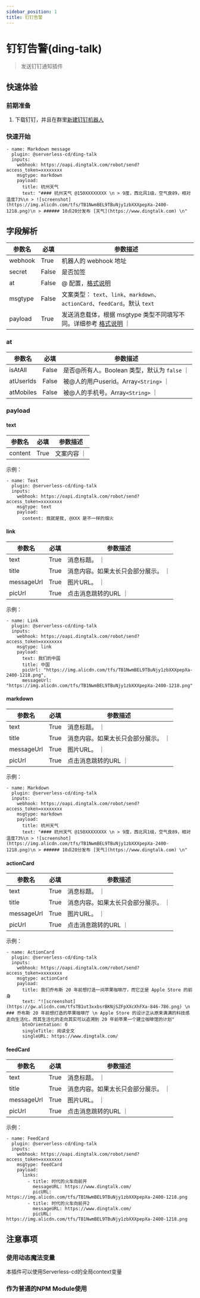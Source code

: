 ```yaml
---
sidebar_position: 1
title: 钉钉告警
---
```


# 钉钉告警(ding-talk)
> 发送钉钉通知插件

## 快速体验
### 前期准备
1. 下载钉钉，并且在群里[新建钉钉机器人](https://open.dingtalk.com/document/robots/custom-robot-access)


### 快速开始
```
- name: Markdown message
  plugin: @serverless-cd/ding-talk
  inputs:
  	webhook: https://oapi.dingtalk.com/robot/send?access_token=xxxxxxxx
    msgtype: markdown
    payload:
      title: 杭州天气
      text: "#### 杭州天气 @150XXXXXXXX \n > 9度，西北风1级，空气良89，相对温度73%\n > ![screenshot](https://img.alicdn.com/tfs/TB1NwmBEL9TBuNjy1zbXXXpepXa-2400-1218.png)\n > ###### 10点20分发布 [天气](https://www.dingtalk.com) \n"
```

## 字段解析

| 参数名   | 必填 |  参数描述   |
| --------- | ---- | ------- | 
|  webhook    | True |   机器人的 webhook 地址    |
|  secret    | False |   是否加签    |
|  at    | False |   @ 配置，[格式说明](#at)    |
|  msgtype    | False |  文案类型： `text`、`link`、`markdown`、`actionCard`、`feedCard`。默认 `text` |
|  payload | True | 发送消息载体，根据 msgtype 类型不同填写不同。详细参考 [格式说明](#payload) ｜

### at

| 参数名   | 必填 |  参数描述   |
| --------- | ---- | ------- | 
| isAtAll | False | 是否@所有人。Boolean 类型，默认为 `false` ｜
| atUserIds | False | 被@人的用户userid。Array`<String>` ｜
| atMobiles | False | 被@人的手机号。Array`<String>` ｜


### payload

#### text
| 参数名   | 必填 |  参数描述   |
| --------- | ---- | ------- | 
| content | True | 文案内容 ｜

示例：
```
- name: Text
  plugin: @serverless-cd/ding-talk
  inputs:
  	webhook: https://oapi.dingtalk.com/robot/send?access_token=xxxxxxxx
    msgtype: text
    payload:
      content: 我就是我, @XXX 是不一样的烟火
```

#### link
| 参数名   | 必填 |  参数描述   |
| --------- | ---- | ------- | 
| text | True | 消息标题。 ｜
| title | True | 消息内容。如果太长只会部分展示。 ｜
| messageUrl | True | 图片URL。 ｜
| picUrl | True | 点击消息跳转的URL ｜

示例：
```
- name: Link
  plugin: @serverless-cd/ding-talk
  inputs:
  	webhook: https://oapi.dingtalk.com/robot/send?access_token=xxxxxxxx
    msgtype: link
    payload:
      text: 我们的中国
      title: 中国
      picUrl: "https://img.alicdn.com/tfs/TB1NwmBEL9TBuNjy1zbXXXpepXa-2400-1218.png", 
      messageUrl: "https://img.alicdn.com/tfs/TB1NwmBEL9TBuNjy1zbXXXpepXa-2400-1218.png"
```

#### markdown
| 参数名   | 必填 |  参数描述   |
| --------- | ---- | ------- | 
| text | True | 消息标题。 ｜
| title | True | 消息内容。如果太长只会部分展示。 ｜
| messageUrl | True | 图片URL。 ｜
| picUrl | True | 点击消息跳转的URL ｜

示例：
```
- name: Markdown
  plugin: @serverless-cd/ding-talk
  inputs:
  	webhook: https://oapi.dingtalk.com/robot/send?access_token=xxxxxxxx
    msgtype: markdown
    payload:
      title: 杭州天气
      text: "#### 杭州天气 @150XXXXXXXX \n > 9度，西北风1级，空气良89，相对温度73%\n > ![screenshot](https://img.alicdn.com/tfs/TB1NwmBEL9TBuNjy1zbXXXpepXa-2400-1218.png)\n > ###### 10点20分发布 [天气](https://www.dingtalk.com) \n"
```

#### actionCard
| 参数名   | 必填 |  参数描述   |
| --------- | ---- | ------- | 
| text | True | 消息标题。 ｜
| title | True | 消息内容。如果太长只会部分展示。 ｜
| messageUrl | True | 图片URL。 ｜
| picUrl | True | 点击消息跳转的URL ｜

示例：
```
- name: ActionCard
  plugin: @serverless-cd/ding-talk
  inputs:
  	webhook: https://oapi.dingtalk.com/robot/send?access_token=xxxxxxxx
    msgtype: actionCard
    payload:
      title: 我们乔布斯 20 年前想打造一间苹果咖啡厅，而它正是 Apple Store 的前身
      text: "![screenshot](https://gw.alicdn.com/tfsTB1ut3xxbsrBKNjSZFpXXcXhFXa-846-786.png) \n ### 乔布斯 20 年前想打造的苹果咖啡厅 \n Apple Store 的设计正从原来满满的科技感走向生活化，而其生活化的走向其实可以追溯到 20 年前苹果一个建立咖啡馆的计划"
      btnOrientation: 0
      singleTitle: 阅读全文
      singleURL: https://www.dingtalk.com/
```


#### feedCard
| 参数名   | 必填 |  参数描述   |
| --------- | ---- | ------- | 
| text | True | 消息标题。 ｜
| title | True | 消息内容。如果太长只会部分展示。 ｜
| messageUrl | True | 图片URL。 ｜
| picUrl | True | 点击消息跳转的URL ｜

示例：
```
- name: FeedCard
  plugin: @serverless-cd/ding-talk
  inputs:
  	webhook: https://oapi.dingtalk.com/robot/send?access_token=xxxxxxxx
    msgtype: feedCard
    payload:
      links:
        - title: 时代的火车向前开
          messageURL: https://www.dingtalk.com/
          picURL: https://img.alicdn.com/tfs/TB1NwmBEL9TBuNjy1zbXXXpepXa-2400-1218.png
        - title: 时代的火车向前开2
          messageURL: https://www.dingtalk.com/
          picURL: https://img.alicdn.com/tfs/TB1NwmBEL9TBuNjy1zbXXXpepXa-2400-1218.png
```

## 注意事项
### 使用动态魔法变量
本插件可以使用Serverless-cd的全局context变量

### 作为普通的NPM Module使用

